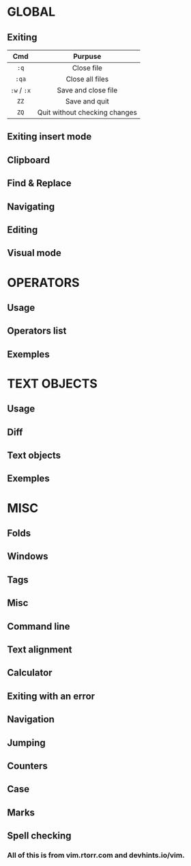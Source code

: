 #	GLOBAL

##	Exiting
|	Cmd		|	Purpuse	|
|	:----:	|	:----:	|
|`:q`		|Close file	|
|`:qa`		|Close all files	|
|`:w` / `:x`|Save and close file	|
|`ZZ`		|Save and quit	|
|`ZQ`		|Quit without checking changes	|

##	Exiting insert mode
##	Clipboard
##	Find & Replace
##	Navigating
##	Editing
##	Visual mode


#	OPERATORS

##	Usage
##	Operators list
##	Exemples


#	TEXT OBJECTS

##	Usage
##	Diff
##	Text objects
##	Exemples


#	MISC

##	Folds
##	Windows
##	Tags
##	Misc
##	Command line
##	Text alignment
##	Calculator
##	Exiting with an error
##	Navigation
##	Jumping
##	Counters
##	Case
##	Marks
##	Spell checking


###	All of this is from vim.rtorr.com and devhints.io/vim.
